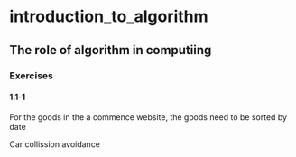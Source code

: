 # introduction_to_algorithm

## The role of algorithm in computiing

### **Exercises**

#### **1.1-1**

For the goods in the a commence website, the goods need to be sorted by date

Car collission avoidance